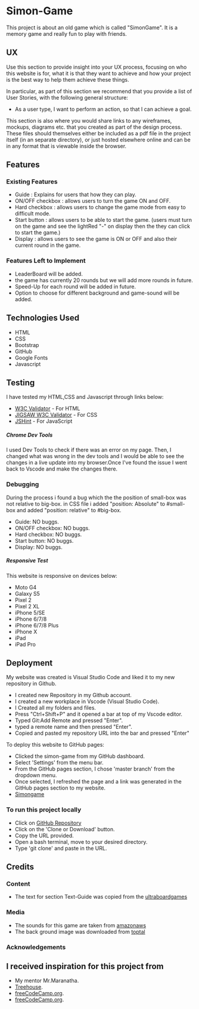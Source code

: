 # Simon-Game

This project is about an old game which is called "SimonGame". It is a memory game and really fun to play with friends.
 
## UX
 
Use this section to provide insight into your UX process, focusing on who this website is for, what it is that they want to achieve and how your project is the best way to help them achieve these things.

In particular, as part of this section we recommend that you provide a list of User Stories, with the following general structure:
- As a user type, I want to perform an action, so that I can achieve a goal.

This section is also where you would share links to any wireframes, mockups, diagrams etc. that you created as part of the design process. These files should themselves either be included as a pdf file in the project itself (in an separate directory), or just hosted elsewhere online and can be in any format that is viewable inside the browser.

## Features
 
### Existing Features
- Guide : Explains for users that how they can play.
- ON/OFF checkbox : allows users to turn the game ON and OFF.
- Hard checkbox : allows users to change the game mode from easy to difficult mode.
- Start button : allows users to be able to start the game. (users must turn on the game and see the lightRed "-" on display then the they can click to start the game.)
- Display : allows users to see the game is ON or OFF and also their current round in the game.

### Features Left to Implement
- LeaderBoard will be added.
- the game has currently 20 rounds but we will add more rounds in future.
- Speed-Up for each round will be added in future.
- Option to choose for different background and game-sound will be added.

## Technologies Used
* HTML
* CSS 
* Bootstrap
* GitHub
* Google Fonts
* Javascript

## Testing

I have tested my HTML,CSS and Javascript through links below:

* [W3C Validator](https://validator.w3.org/#validate_by_input) - For HTML
* [JIGSAW W3C Validator](https://jigsaw.w3.org/css-validator/#validate_by_input) - For CSS
* [JSHint](https://jshint.com/) - For JavaScript

##### Chrome Dev Tools

I used Dev Tools to check if there was an error on my page. Then, I changed what was wrong in the dev tools and I would be able to see the changes in a live update into my browser.Once I've found the issue I went back to Vscode and make the changes there.

### Debugging

During the process i found a bug which the the position of small-box was not relative to big-box. in CSS file i added "position: Absolute" to #small-box and added "position: relative" to #big-box.

- Guide: NO buggs.
- ON/OFF checkbox: NO buggs.
- Hard checkbox: NO buggs.
- Start button: NO buggs.
- Display: NO buggs.

##### Responsive Test
 This website is responsive on devices below:

* Moto G4
* Galaxy S5
* Pixel 2
* Pixel 2 XL
* iPhone 5/SE
* iPhone 6/7/8
* iPhone 6/7/8 Plus
* iPhone X
* iPad
* iPad Pro

## Deployment

My website was created is Visual Studio Code and liked it to my new repository in Github.

* I created new Repository in my Github account.
* I created a new workplace in Vscode (Visual Studio Code).
* I Created all my folders and files.
* Press "Ctrl+Shift+P" and it opened a bar at top of my Vscode editor.
* Typed Git:Add Remote and pressed "Enter".
* typed a remote name and then pressed "Enter".
* Copied and pasted my repository URL into the bar and pressed "Enter"

To deploy this website to GitHub pages:
* Clicked the simon-game from my GitHub dashboard.
* Select 'Settings' from the menu bar.
* From the GitHub pages section, I chose 'master branch' from the dropdown menu.
* Once selected, I refreshed the page and a link was generated in the GitHub pages section to my website.
* [Simongame]( https://iixshahinxii.github.io/simon-game/)

### To run this project locally

* Click on [GitHub Repository](https://github.com/IIxShahinxII/simon-game)
* Click on the 'Clone or Download' button.
* Copy the URL provided.
* Open a bash terminal, move to your desired directory.
* Type 'git clone' and paste in the URL.

## Credits

### Content
- The text for section Text-Guide was copied from the [ultraboardgames](https://www.ultraboardgames.com/simon/game-rules.php)

### Media
- The sounds for this game are taken from [amazonaws](https://s3.amazonaws.com)
- The back ground image was downloaded from [toptal](https://www.toptal.com/designers/subtlepatterns/)

### Acknowledgements

## I received inspiration for this project from
- My mentor Mr.Maranatha.
- [Treehouse](https://www.youtube.com/watch?v=UOeofWla8mE&list=WL&index=5&t=1371s).
- [freeCodeCamp.org](https://www.youtube.com/watch?v=lhNdUVh3qCc&list=WL&index=3&t=5018s).
- [freeCodeCamp.org](https://www.youtube.com/watch?v=PkZNo7MFNFg&list=WL&index=8&t=10073s).